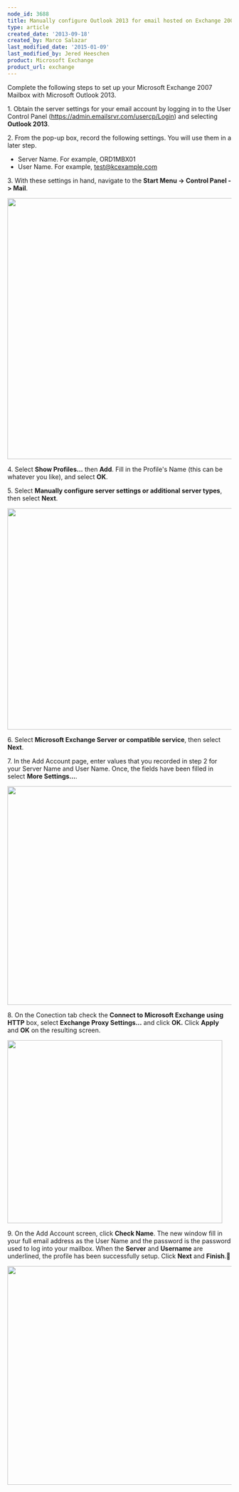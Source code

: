 ```yaml
---
node_id: 3688
title: Manually configure Outlook 2013 for email hosted on Exchange 2007
type: article
created_date: '2013-09-18'
created_by: Marco Salazar
last_modified_date: '2015-01-09'
last_modified_by: Jered Heeschen
product: Microsoft Exchange
product_url: exchange
---
```


Complete the following steps to set up your Microsoft Exchange 2007
Mailbox with Microsoft Outlook 2013.

1\. Obtain the server settings for your email account by logging in to
the User Control Panel (<https://admin.emailsrvr.com/usercp/Login>) and
selecting **Outlook 2013**<span>.</span>

<span>2. From the pop-up box, record the following settings. You will
use them in a later step.</span>

-   <span>Server Name. For example, ORD1MBX01</span>
-   <span>User Name. For example, test@kcexample.com</span>

<span>3. With these settings in hand, navigate to the </span>**Start
Menu -&gt; Control Panel -&gt; Mail**<span>.</span>

<img src="https://8026b2e3760e2433679c-fffceaebb8c6ee053c935e8915a3fbe7.ssl.cf2.rackcdn.com/field/image/1.%20Control%20Panel%20Mail_0.png" width="921" height="586" />

4\. Select **Show Profiles...** then **Add**. Fill in the Profile's Name
(this can be whatever you like), and select **OK**.

<span>5. Select </span>**Manually configure server settings or
additional server types**,<span> then select
</span>**Next**<span>.</span>

<img src="https://8026b2e3760e2433679c-fffceaebb8c6ee053c935e8915a3fbe7.ssl.cf2.rackcdn.com/field/image/2.%20Add%20Account%2007.png" width="700" height="497" />

6\. Select **Microsoft Exchange Server or compatible service**, then
select **Next**.

7\. In the Add Account page, enter values that you recorded in step 2 for
your Server Name and User Name. Once, the fields have been filled in
select **More Settings...**.

<img src="https://8026b2e3760e2433679c-fffceaebb8c6ee053c935e8915a3fbe7.ssl.cf2.rackcdn.com/field/image/3.%20Server%20Settings_0.png" width="694" height="491" />

8\. On the Conection tab check the **Connect to Microsoft Exchange using
HTTP** box, select **Exchange Proxy Settings...** and click **OK.**
Click **Apply** and **OK** on the resulting screen.

<img src="https://8026b2e3760e2433679c-fffceaebb8c6ee053c935e8915a3fbe7.ssl.cf2.rackcdn.com/field/image/4.%20Proxy%20Settings_0.png" width="483" height="411" />

9\. On the Add Account screen, click **Check Name**. The new window fill
in your full email address as the User Name and the password is the
password used to log into your mailbox. When the **Server** and
**Username** are underlined, the profile has been successfully setup.
Click **Next** and **Finish**.

<img src="https://8026b2e3760e2433679c-fffceaebb8c6ee053c935e8915a3fbe7.ssl.cf2.rackcdn.com/field/image/5.%20Check%20name.png" width="694" height="491" />

